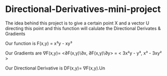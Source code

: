 # Directional-Derivatives-mini-project
The idea behind this project is to give a certain point X and a vector U directing this point and this function will calulate the 
Directional Derivates & Gradients

Our function is  F(x,y) = x³y - xy³

Our Gradients are  ∇F(x,y)= <∂F(x,y)\∂x, ∂F(x,y)\∂y> = < 3x²y - y³, x³ - 3xy² >

Our Directional Derivative is DF(x,y)= ∇F(x,y).Un 
